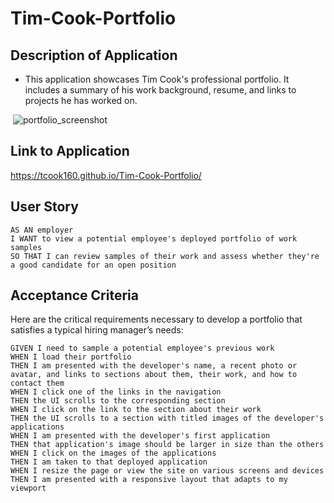 # Tim-Cook-Portfolio

## Description of Application

- This application showcases Tim Cook's professional portfolio. It includes a summary of his work background, resume, and links to projects he has worked on.

&nbsp;![portfolio_screenshot](https://user-images.githubusercontent.com/112792888/192406249-857a29bc-42d9-42b8-a3ed-542108d9205b.png)

## Link to Application
https://tcook160.github.io/Tim-Cook-Portfolio/ 

## User Story

```
AS AN employer
I WANT to view a potential employee's deployed portfolio of work samples
SO THAT I can review samples of their work and assess whether they're a good candidate for an open position
```


## Acceptance Criteria

Here are the critical requirements necessary to develop a portfolio that satisfies a typical hiring manager’s needs:

```
GIVEN I need to sample a potential employee's previous work
WHEN I load their portfolio
THEN I am presented with the developer's name, a recent photo or avatar, and links to sections about them, their work, and how to contact them
WHEN I click one of the links in the navigation
THEN the UI scrolls to the corresponding section
WHEN I click on the link to the section about their work
THEN the UI scrolls to a section with titled images of the developer's applications
WHEN I am presented with the developer's first application
THEN that application's image should be larger in size than the others
WHEN I click on the images of the applications
THEN I am taken to that deployed application
WHEN I resize the page or view the site on various screens and devices
THEN I am presented with a responsive layout that adapts to my viewport
```
